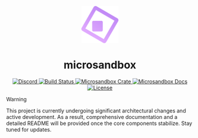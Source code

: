 <div align="center">
  <a href="https://github.com/microsandbox/microsandbox" target="_blank">
    <img src="https://raw.githubusercontent.com/microsandbox/microsandbox/main/assets/logo-purple-gradient.png" alt="microsandbox logo" width="100"></img>
  </a>

  <h1 align="center">microsandbox</h1>

  <p>
    <a href="https://discord.gg/T95Y3XnEAK">
      <img src="https://img.shields.io/static/v1?label=Discord&message=join%20us!&color=mediumslateblue&logo=discord&logoColor=white" alt="Discord">
    </a>
    <a href="https://github.com/microsandbox/microsandbox/actions?query=">
      <img src="https://github.com/microsandbox/microsandbox/actions/workflows/tests_and_checks.yml/badge.svg" alt="Build Status">
    </a>
    <a href="https://crates.io/crates/microsandbox">
      <img src="https://img.shields.io/crates/v/microsandbox?label=crates&logo=rust" alt="Microsandbox Crate">
    </a>
    <a href="https://docs.rs/microsandbox">
      <img src="https://img.shields.io/static/v1?label=Docs&message=docs.rs&color=blue&logo=docs.rs" alt="Microsandbox Docs">
    </a>
    <a href="https://github.com/microsandbox/microsandbox/blob/main/LICENSE">
      <img src="https://img.shields.io/badge/License-Apache%202.0-blue.svg?logo=apache&logoColor=white" alt="License">
    </a>
  </p>
</div>

> [!WARNING]
> This project is currently undergoing significant architectural changes and active development. As a result, comprehensive documentation and a detailed README will be provided once the core components stabilize. Stay tuned for updates.

<!--
![web-light](https://github.com/user-attachments/assets/e6a01e6d-c23f-4c04-bfbf-3e0cb283e0a9)
![web-dark](https://github.com/user-attachments/assets/3048a39a-c3cb-4f6e-9bc0-49b404abed03)
![microsandbox-needs-you](https://github.com/user-attachments/assets/f7f56f5c-8604-47df-a908-73b6a88266dc)
![host-light](https://github.com/user-attachments/assets/337b3d5f-9c33-4126-ae55-aca33abbf73e)
![host-dark](https://github.com/user-attachments/assets/3c542e78-b5a0-4525-8a2a-376447d786fd)
![floating-sandbox-bot](https://github.com/user-attachments/assets/52ea427f-f2d0-4b7b-bc23-8e729d28453b)
![data-light](https://github.com/user-attachments/assets/3a330ea5-85b5-4176-8fe7-a43d59733cf1)
![data-dark](https://github.com/user-attachments/assets/3794e426-a223-4064-8939-025c7bbaf5ea)
![data_analysis_chart](https://github.com/user-attachments/assets/766c9fdf-6178-4fdf-9500-df6484866df4)
![coding-light](https://github.com/user-attachments/assets/1bfe7223-869b-4782-9fce-3620c4400bbf)
![coding-dark](https://github.com/user-attachments/assets/37c14bf1-e2f7-4af3-804e-5901de845715)
![microsandbox-banner-xl](https://github.com/user-attachments/assets/9ee5ce3c-5c07-401b-b47d-640bac6b0e60)
![microsandbox-banner-xl-dark](https://github.com/user-attachments/assets/3aad3c63-8115-4bda-b7a5-4cc07426b6ba)
-->
